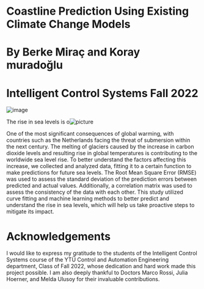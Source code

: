 # Coastline Prediction Using Existing Climate Change Models
# By Berke Miraç and Koray muradoğlu
# Intelligent Control Systems  Fall 2022 

![image](https://user-images.githubusercontent.com/132692602/236540556-c9793bb8-508b-4caa-a926-6bcb494d4d87.png)


The rise in sea levels is o![picture](https://user-images.githubusercontent.com/132692602/236537712-884cb49a-22db-4070-b1ee-89f0b509c6da.png)

One of the most significant consequences of global warming, with countries such as the Netherlands facing the threat of submersion within the next century. The melting of glaciers caused by the increase in carbon dioxide levels and resulting rise in global temperatures is contributing to the worldwide sea level rise. To better understand the factors affecting this increase, we collected and analyzed data, fitting it to a certain function to make predictions for future sea levels. The Root Mean Square Error (RMSE) was used to assess the standard deviation of the prediction errors between predicted and actual values. Additionally, a correlation matrix was used to assess the consistency of the data with each other. This study utilized curve fitting and machine learning methods to better predict and understand the rise in sea levels, which will help us take proactive steps to mitigate its impact.

# Acknowledgements
I would like to express my gratitude to the students of the Intelligent Control Systems course of the YTÜ Control and Automation Engineering department, Class of Fall 2022, whose dedication and hard work made this project possible. I am also deeply thankful to Doctors Marco Rossi, Julia Hoerner, and Melda Ulusoy for their invaluable contributions.
